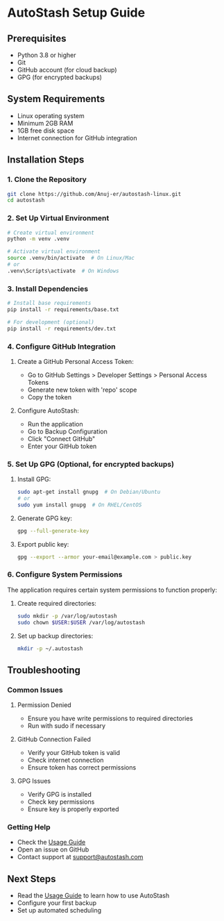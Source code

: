 # AutoStash Setup Guide

## Prerequisites
- Python 3.8 or higher
- Git
- GitHub account (for cloud backup)
- GPG (for encrypted backups)

## System Requirements
- Linux operating system
- Minimum 2GB RAM
- 1GB free disk space
- Internet connection for GitHub integration

## Installation Steps

### 1. Clone the Repository
```bash
git clone https://github.com/Anuj-er/autostash-linux.git
cd autostash
```

### 2. Set Up Virtual Environment
```bash
# Create virtual environment
python -m venv .venv

# Activate virtual environment
source .venv/bin/activate  # On Linux/Mac
# or
.venv\Scripts\activate  # On Windows
```

### 3. Install Dependencies
```bash
# Install base requirements
pip install -r requirements/base.txt

# For development (optional)
pip install -r requirements/dev.txt
```

### 4. Configure GitHub Integration
1. Create a GitHub Personal Access Token:
   - Go to GitHub Settings > Developer Settings > Personal Access Tokens
   - Generate new token with 'repo' scope
   - Copy the token

2. Configure AutoStash:
   - Run the application
   - Go to Backup Configuration
   - Click "Connect GitHub"
   - Enter your GitHub token

### 5. Set Up GPG (Optional, for encrypted backups)
1. Install GPG:
   ```bash
   sudo apt-get install gnupg  # On Debian/Ubuntu
   # or
   sudo yum install gnupg  # On RHEL/CentOS
   ```

2. Generate GPG key:
   ```bash
   gpg --full-generate-key
   ```

3. Export public key:
   ```bash
   gpg --export --armor your-email@example.com > public.key
   ```

### 6. Configure System Permissions
The application requires certain system permissions to function properly:

1. Create required directories:
   ```bash
   sudo mkdir -p /var/log/autostash
   sudo chown $USER:$USER /var/log/autostash
   ```

2. Set up backup directories:
   ```bash
   mkdir -p ~/.autostash
   ```

## Troubleshooting

### Common Issues

1. Permission Denied
   - Ensure you have write permissions to required directories
   - Run with sudo if necessary

2. GitHub Connection Failed
   - Verify your GitHub token is valid
   - Check internet connection
   - Ensure token has correct permissions

3. GPG Issues
   - Verify GPG is installed
   - Check key permissions
   - Ensure key is properly exported

### Getting Help
- Check the [Usage Guide](usage.md)
- Open an issue on GitHub
- Contact support at support@autostash.com

## Next Steps
- Read the [Usage Guide](usage.md) to learn how to use AutoStash
- Configure your first backup
- Set up automated scheduling 